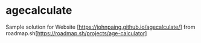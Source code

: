 # agecalculate
Sample solution for Website [https://johnpaing.github.io/agecalculate/] from roadmap.sh[https://roadmap.sh/projects/age-calculator]
